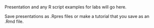 Presentation and any R script examples for labs will go here.

Save presentations as .Rpres files or make a tutorial that you save as an .Rmd file.